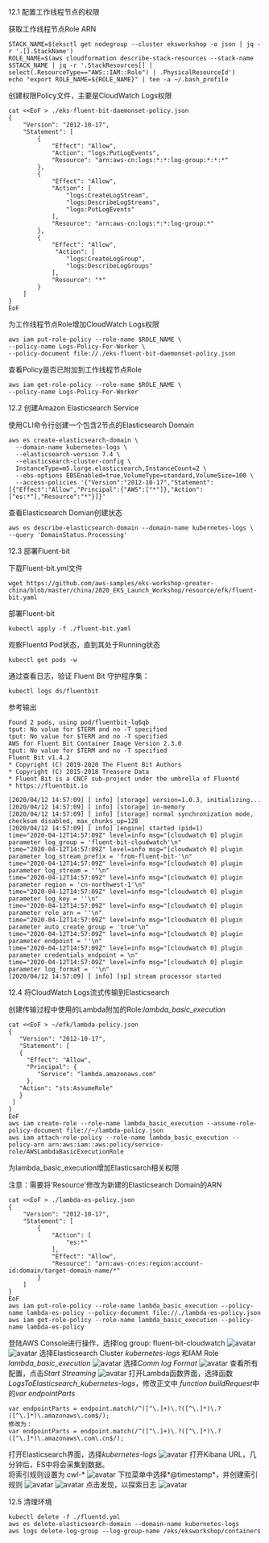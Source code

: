 12.1 配置工作线程节点的权限

获取工作线程节点Role ARN

```
STACK_NAME=$(eksctl get nodegroup --cluster eksworkshop -o json | jq -r '.[].StackName')
ROLE_NAME=$(aws cloudformation describe-stack-resources --stack-name $STACK_NAME | jq -r '.StackResources[] | select(.ResourceType=="AWS::IAM::Role") | .PhysicalResourceId')
echo "export ROLE_NAME=${ROLE_NAME}" | tee -a ~/.bash_profile
```

创建权限Policy文件，主要是CloudWatch Logs权限

```
cat <<EoF > ./eks-fluent-bit-daemonset-policy.json
{
    "Version": "2012-10-17",
    "Statement": [
        {
            "Effect": "Allow",
            "Action": "logs:PutLogEvents",
            "Resource": "arn:aws-cn:logs:*:*:log-group:*:*:*"
        },
        {
            "Effect": "Allow",
            "Action": [
                "logs:CreateLogStream",
                "logs:DescribeLogStreams",
                "logs:PutLogEvents"
            ],
            "Resource": "arn:aws-cn:logs:*:*:log-group:*"
        },
        {
            "Effect": "Allow",
             "Action": [
                "logs:CreateLogGroup",
                "logs:DescribeLogGroups"
            ],
            "Resource": "*"
        }
    ]
}
EoF
```
为工作线程节点Role增加CloudWatch Logs权限

```
aws iam put-role-policy --role-name $ROLE_NAME \
--policy-name Logs-Policy-For-Worker \
--policy-document file://./eks-fluent-bit-daemonset-policy.json
```

查看Policy是否已附加到工作线程节点Role

```
aws iam get-role-policy --role-name $ROLE_NAME \
--policy-name Logs-Policy-For-Worker
```
12.2 创建Amazon Elasticsearch Service

使用CLI命令行创建一个包含2节点的Elasticsearch Domain

```
aws es create-elasticsearch-domain \
  --domain-name kubernetes-logs \
  --elasticsearch-version 7.4 \
  --elasticsearch-cluster-config \
  InstanceType=m5.large.elasticsearch,InstanceCount=2 \
  --ebs-options EBSEnabled=true,VolumeType=standard,VolumeSize=100 \
  --access-policies '{"Version":"2012-10-17","Statement":[{"Effect":"Allow","Principal":{"AWS":["*"]},"Action":["es:*"],"Resource":"*"}]}'
```
查看Elasticsearch Domian创建状态

```
aws es describe-elasticsearch-domain --domain-name kubernetes-logs \
--query 'DomainStatus.Processing'
```

12.3 部署Fluent-bit

下载Fluent-bit.yml文件

```
wget https://github.com/aws-samples/eks-workshop-greater-china/blob/master/china/2020_EKS_Launch_Workshop/resource/efk/fluent-bit.yaml
```
部署Fluent-bit

```
kubectl apply -f ./fluent-bit.yaml
```
观察Fluentd Pod状态，直到其处于Running状态

```
kubectl get pods -w
```
通过查看日志，验证 Fluent Bit 守护程序集：

```
kubectl logs ds/fluentbit
```
参考输出
```
Found 2 pods, using pod/fluentbit-lq6qb
tput: No value for $TERM and no -T specified
tput: No value for $TERM and no -T specified
AWS for Fluent Bit Container Image Version 2.3.0
tput: No value for $TERM and no -T specified
Fluent Bit v1.4.2
* Copyright (C) 2019-2020 The Fluent Bit Authors
* Copyright (C) 2015-2018 Treasure Data
* Fluent Bit is a CNCF sub-project under the umbrella of Fluentd
* https://fluentbit.io

[2020/04/12 14:57:09] [ info] [storage] version=1.0.3, initializing...
[2020/04/12 14:57:09] [ info] [storage] in-memory
[2020/04/12 14:57:09] [ info] [storage] normal synchronization mode, checksum disabled, max_chunks_up=128
[2020/04/12 14:57:09] [ info] [engine] started (pid=1)
time="2020-04-12T14:57:09Z" level=info msg="[cloudwatch 0] plugin parameter log_group = 'fluent-bit-cloudwatch'\n"
time="2020-04-12T14:57:09Z" level=info msg="[cloudwatch 0] plugin parameter log_stream_prefix = 'from-fluent-bit-'\n"
time="2020-04-12T14:57:09Z" level=info msg="[cloudwatch 0] plugin parameter log_stream = ''\n"
time="2020-04-12T14:57:09Z" level=info msg="[cloudwatch 0] plugin parameter region = 'cn-northwest-1'\n"
time="2020-04-12T14:57:09Z" level=info msg="[cloudwatch 0] plugin parameter log_key = ''\n"
time="2020-04-12T14:57:09Z" level=info msg="[cloudwatch 0] plugin parameter role_arn = ''\n"
time="2020-04-12T14:57:09Z" level=info msg="[cloudwatch 0] plugin parameter auto_create_group = 'true'\n"
time="2020-04-12T14:57:09Z" level=info msg="[cloudwatch 0] plugin parameter endpoint = ''\n"
time="2020-04-12T14:57:09Z" level=info msg="[cloudwatch 0] plugin parameter credentials_endpoint = \n"
time="2020-04-12T14:57:09Z" level=info msg="[cloudwatch 0] plugin parameter log_format = ''\n"
[2020/04/12 14:57:09] [ info] [sp] stream processor started
```
12.4 将CloudWatch Logs流式传输到Elasticsearch

创建传输过程中使用的Lambda附加的Role:*lambda_basic\_execution*

```
cat <<EoF > ~/efk/lambda-policy.json
{
   "Version": "2012-10-17",
   "Statement": [
   {
     "Effect": "Allow",
     "Principal": {
        "Service": "lambda.amazonaws.com"
     },
   "Action": "sts:AssumeRole"
   }
 ]
}
EoF
aws iam create-role --role-name lambda_basic_execution --assume-role-policy-document file://~/lambda-policy.json
aws iam attach-role-policy --role-name lambda_basic_execution --policy-arn arn:aws:iam::aws:policy/service-role/AWSLambdaBasicExecutionRole
```
为lambda_basic_execution增加Elasticsarch相关权限

注意：需要将'Resource'修改为新建的Elasticsearch Domain的ARN

```
cat <<EoF > ./lambda-es-policy.json
{
    "Version": "2012-10-17",
    "Statement": [
        {
            "Action": [
                "es:*"
            ],
            "Effect": "Allow",
            "Resource": "arn:aws-cn:es:region:account-id:domain/target-domain-name/*"
        }
    ]
}
EoF
aws iam put-role-policy --role-name lambda_basic_execution --policy-name lambda-es-policy --policy-document file://./lambda-es-policy.json
aws iam get-role-policy --role-name lambda_basic_execution --policy-name lambda-es-policy
```

登陆AWS Console进行操作，选择log group: fluent-bit-cloudwatch
![avatar](https://github.com/toreydai/eks-workshop-greater-china/blob/master/china/2020_EKS_Launch_Workshop/media/Pictures/efk1.png)
![avatar](https://github.com/toreydai/eks-workshop-greater-china/blob/master/china/2020_EKS_Launch_Workshop/media/Pictures/efk2.png)
选择Elasticsearch Cluster *kubernetes-logs* 和IAM Role *lambda_basic\_execution*
![avatar](https://github.com/toreydai/eks-workshop-greater-china/blob/master/china/2020_EKS_Launch_Workshop/media/Pictures/efk3.png)
选择*Comm log Format*
![avatar](https://github.com/toreydai/eks-workshop-greater-china/blob/master/china/2020_EKS_Launch_Workshop/media/Pictures/efk4.png)
查看所有配置，点击*Start Streaming*
![avatar](https://github.com/toreydai/eks-workshop-greater-china/blob/master/china/2020_EKS_Launch_Workshop/media/Pictures/efk5.png)
打开Lambda函数界面，选择函数*LogsToElasticsearch_kubernetes-logs*，修改正文中
*function buildRequest*中的*var endpointParts*

```
var endpointParts = endpoint.match(/^([^\.]+)\.?([^\.]*)\.?([^\.]*)\.amazonaws\.com$/);
修改为：
var endpointParts = endpoint.match(/^([^\.]+)\.?([^\.]*)\.?([^\.]*)\.amazonaws\.com\.cn$/);

```
打开Elasticsearch界面，选择*kubernetes-logs*
![avatar](https://github.com/toreydai/eks-workshop-greater-china/blob/master/china/2020_EKS_Launch_Workshop/media/Pictures/efk6.png)
打开Kibana URL，几分钟后，ES中将会采集到数据。
<br>将索引规则设置为 *cwl-**
![avatar](https://github.com/toreydai/eks-workshop-greater-china/blob/master/china/2020_EKS_Launch_Workshop/media/Pictures/efk7.png)
下拉菜单中选择*@timestamp*，并创建索引规则
![avatar](https://github.com/toreydai/eks-workshop-greater-china/blob/master/china/2020_EKS_Launch_Workshop/media/Pictures/efk8.png)
![avatar](https://github.com/toreydai/eks-workshop-greater-china/blob/master/china/2020_EKS_Launch_Workshop/media/Pictures/efk9.png)
点击发现，以探索日志
![avatar](https://github.com/toreydai/eks-workshop-greater-china/blob/master/china/2020_EKS_Launch_Workshop/media/Pictures/efk10.png)

12.5 清理环境
```
kubectl delete -f ./fluentd.yml
aws es delete-elasticsearch-domain --domain-name kubernetes-logs
aws logs delete-log-group --log-group-name /eks/eksworkshop/containers
```





